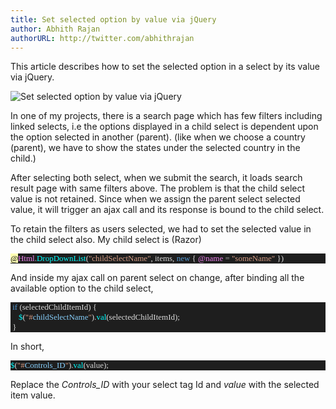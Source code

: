 ```yaml
---
title: Set selected option by value via jQuery
author: Abhith Rajan
authorURL: http://twitter.com/abhithrajan
---
```


This article describes how to set the selected option in a select by its value via jQuery.

![Set selected option by value via jQuery](/img/js-jquery-html-css.jpg)

<!--truncate-->

In one of my projects, there is a search page which has few filters including linked selects, i.e the options displayed in a child select is dependent upon the option selected in another (parent). (like when we choose a country (parent), we have to show the states under the selected country in the child.)

After selecting both select, when we submit the search, it loads search result page with same filters above. The problem is that the child select value is not retained. Since when we assign the parent select selected value, it will trigger an ajax call and its response is bound to the child select.

To retain the filters as users selected, we had to set the selected value in the child select also. My child select is (Razor)

<pre style="font-family: Fantasque Sans Mono; font-size: 13; color: gainsboro; background: #1e1e1e;"><span style="color: black; background: #ffffb3;">@</span><span style="color: violet;">Html</span><span style="color: #b4b4b4;">.</span><span style="color: cyan;">DropDownList</span>(<span style="color: #d69d85;">"childSelectName"</span>, items, <span style="color: #569cd6;">new</span> { <span style="color: violet;">@</span><span style="color: violet;">name</span> <span style="color: #b4b4b4;">=</span> <span style="color: #d69d85;">"someName"</span> })
</pre>

And inside my ajax call on parent select on change, after binding all the available option to the child select,

<pre style="font-family: Fantasque Sans Mono; font-size: 13; color: gainsboro; background: #1e1e1e;"> <span style="color: #569cd6;">if</span> (selectedChildItemId) {
    <span style="color: cyan;">$</span>(<span style="color: #d69d85;">"#</span><span style="color: lightskyblue;">childSelectName</span><span style="color: #d69d85;">"</span>).<span style="color: cyan;">val</span>(selectedChildItemId);
 }</pre>

In short,

<pre style="font-family: Fantasque Sans Mono; font-size: 13; color: gainsboro; background: #1e1e1e;"><span style="color: cyan;">$</span>(<span style="color: #d69d85;">"#</span><span style="color: lightskyblue;">Controls_ID</span><span style="color: #d69d85;">"</span>).<span style="color: cyan;">val</span>(<span style="color: lightgray;">value</span>);
</pre>

Replace the <em>Controls_ID</em> with your select tag Id and <em>value</em> with the selected item value.
